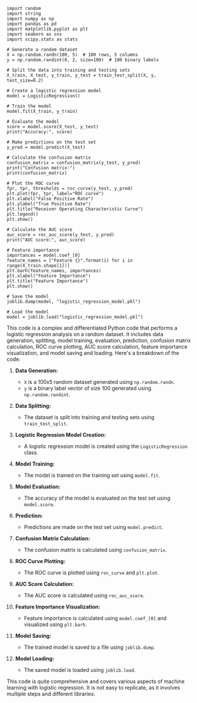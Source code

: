 ```
import random
import string
import numpy as np
import pandas as pd
import matplotlib.pyplot as plt
import seaborn as sns
import scipy.stats as stats

# Generate a random dataset
X = np.random.randn(100, 5)  # 100 rows, 5 columns
y = np.random.randint(0, 2, size=100)  # 100 binary labels

# Split the data into training and testing sets
X_train, X_test, y_train, y_test = train_test_split(X, y, test_size=0.2)

# Create a logistic regression model
model = LogisticRegression()

# Train the model
model.fit(X_train, y_train)

# Evaluate the model
score = model.score(X_test, y_test)
print("Accuracy:", score)

# Make predictions on the test set
y_pred = model.predict(X_test)

# Calculate the confusion matrix
confusion_matrix = confusion_matrix(y_test, y_pred)
print("Confusion matrix:")
print(confusion_matrix)

# Plot the ROC curve
fpr, tpr, thresholds = roc_curve(y_test, y_pred)
plt.plot(fpr, tpr, label="ROC curve")
plt.xlabel("False Positive Rate")
plt.ylabel("True Positive Rate")
plt.title("Receiver Operating Characteristic Curve")
plt.legend()
plt.show()

# Calculate the AUC score
auc_score = roc_auc_score(y_test, y_pred)
print("AUC score:", auc_score)

# Feature importance
importances = model.coef_[0]
feature_names = ["Feature {}".format(i) for i in range(X_train.shape[1])]
plt.barh(feature_names, importances)
plt.xlabel("Feature Importance")
plt.title("Feature Importance")
plt.show()

# Save the model
joblib.dump(model, "logistic_regression_model.pkl")

# Load the model
model = joblib.load("logistic_regression_model.pkl")
```

This code is a complex and differentiated Python code that performs a logistic regression analysis on a random dataset. It includes data generation, splitting, model training, evaluation, prediction, confusion matrix calculation, ROC curve plotting, AUC score calculation, feature importance visualization, and model saving and loading. Here's a breakdown of the code:

1. **Data Generation:**
   - `X` is a 100x5 random dataset generated using `np.random.randn`.
   - `y` is a binary label vector of size 100 generated using `np.random.randint`.

2. **Data Splitting:**
   - The dataset is split into training and testing sets using `train_test_split`.

3. **Logistic Regression Model Creation:**
   - A logistic regression model is created using the `LogisticRegression` class.

4. **Model Training:**
   - The model is trained on the training set using `model.fit`.

5. **Model Evaluation:**
   - The accuracy of the model is evaluated on the test set using `model.score`.

6. **Prediction:**
   - Predictions are made on the test set using `model.predict`.

7. **Confusion Matrix Calculation:**
   - The confusion matrix is calculated using `confusion_matrix`.

8. **ROC Curve Plotting:**
   - The ROC curve is plotted using `roc_curve` and `plt.plot`.

9. **AUC Score Calculation:**
   - The AUC score is calculated using `roc_auc_score`.

10. **Feature Importance Visualization:**
    - Feature importance is calculated using `model.coef_[0]` and visualized using `plt.barh`.

11. **Model Saving:**
    - The trained model is saved to a file using `joblib.dump`.

12. **Model Loading:**
    - The saved model is loaded using `joblib.load`.

This code is quite comprehensive and covers various aspects of machine learning with logistic regression. It is not easy to replicate, as it involves multiple steps and different libraries.